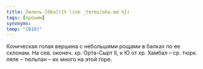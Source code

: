 ```yaml
---
title: Лялель-[Оба]({% link _terms/оба.md %})
tags: [ороним]
synonyms:
temp: "[В10]"
---
```


Коническая голая вершина с небольшими рощами в балках по ее склонам. На сев.
оконеч. хр. Орта-Сырт II, к Ю от хр. Хамбал – ср. тюрк. ляле – тюльпан – их
много на этой горе.
